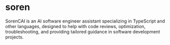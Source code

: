 # soren
SorenCAI is an AI software engineer assistant specializing in TypeScript and other languages, designed to help with code reviews, optimization, troubleshooting, and providing tailored guidance in software development projects.
